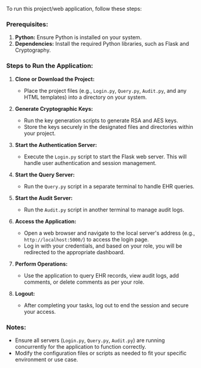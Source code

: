 To run this project/web application, follow these steps:

### Prerequisites:
1. **Python:** Ensure Python is installed on your system.
2. **Dependencies:** Install the required Python libraries, such as Flask and Cryptography.

### Steps to Run the Application:

1. **Clone or Download the Project:**
   - Place the project files (e.g., `Login.py`, `Query.py`, `Audit.py`, and any HTML templates) into a directory on your system.

2. **Generate Cryptographic Keys:**
   - Run the key generation scripts to generate RSA and AES keys.
   - Store the keys securely in the designated files and directories within your project.

3. **Start the Authentication Server:**
   - Execute the `Login.py` script to start the Flask web server. This will handle user authentication and session management.

4. **Start the Query Server:**
   - Run the `Query.py` script in a separate terminal to handle EHR queries.

5. **Start the Audit Server:**
   - Run the `Audit.py` script in another terminal to manage audit logs.

6. **Access the Application:**
   - Open a web browser and navigate to the local server's address (e.g., `http://localhost:5000/`) to access the login page.
   - Log in with your credentials, and based on your role, you will be redirected to the appropriate dashboard.

7. **Perform Operations:**
   - Use the application to query EHR records, view audit logs, add comments, or delete comments as per your role.

8. **Logout:**
   - After completing your tasks, log out to end the session and secure your access.

### Notes:
- Ensure all servers (`Login.py`, `Query.py`, `Audit.py`) are running concurrently for the application to function correctly.
- Modify the configuration files or scripts as needed to fit your specific environment or use case.
